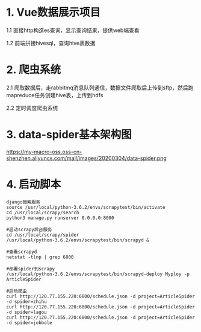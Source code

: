 # 1. Vue数据展示项目

  1.1 直接http构造es查询，显示查询结果，提供web端查看
  
  1.2 前端拼接hivesql，查询hive表数据
  
# 2. 爬虫系统

  2.1 爬取数据后，走rabbitmq消息队列通信，数据文件爬取后上传到sftp，然后跑mapreduce任务创建hive表，上传到hdfs
  
  2.2 定时调度爬虫系统
  
# 3. data-spider基本架构图
 https://my-macro-oss.oss-cn-shenzhen.aliyuncs.com/mall/images/20200304/data-spider.png

# 4. 启动脚本

    django搜索服务
    source /usr/local/python-3.6.2/envs/scrapytest/bin/activate
    cd /usr/local/scrapy/search
    python3 manage.py runserver 0.0.0.0:8000
    
    #启动scrapy后台服务
    cd /usr/local/scrapy/spider
    /usr/local/python-3.6.2/envs/scrapytest/bin/scrapyd &
    
    #查看scrapyd
    netstat -tlnp | grep 6800
    
    #部署spider到scrapy
    /usr/local/python-3.6.2/envs/scrapytest/bin/scrapyd-deploy Myploy -p ArticleSpider
    
    #启动爬虫
    curl http://120.77.155.220:6800/schedule.json -d project=ArticleSpider -d spider=zhihu
    curl http://120.77.155.220:6800/schedule.json -d project=ArticleSpider -d spider=lagou
    curl http://120.77.155.220:6800/schedule.json -d project=ArticleSpider -d spider=jobbole



